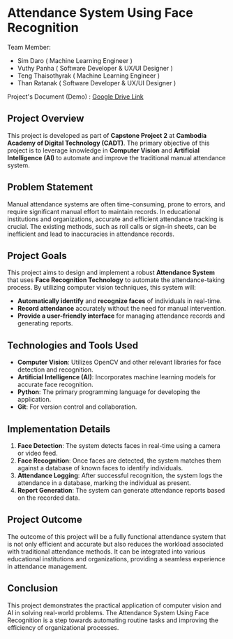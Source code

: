 # Attendance System Using Face Recognition
Team Member:
- Sim Daro ( Machine Learning Engineer )
- Vuthy Panha ( Software Developer & UX/UI Designer )
- Teng Thaisothyrak ( Machine Learning Engineer )
- Than Ratanak ( Software Developer & UX/UI Designer )

Project's Document (Demo) : [Google Drive Link](https://drive.google.com/drive/folders/1jRKjnytGBPqlul3HYHCjVkn-0rHuindW?usp=sharing)

## Project Overview

This project is developed as part of **Capstone Project 2** at **Cambodia Academy of Digital Technology (CADT)**. The primary objective of this project is to leverage knowledge in **Computer Vision** and **Artificial Intelligence (AI)** to automate and improve the traditional manual attendance system.

## Problem Statement

Manual attendance systems are often time-consuming, prone to errors, and require significant manual effort to maintain records. In educational institutions and organizations, accurate and efficient attendance tracking is crucial. The existing methods, such as roll calls or sign-in sheets, can be inefficient and lead to inaccuracies in attendance records.

## Project Goals

This project aims to design and implement a robust **Attendance System** that uses **Face Recognition Technology** to automate the attendance-taking process. By utilizing computer vision techniques, this system will:

- **Automatically identify** and **recognize faces** of individuals in real-time.
- **Record attendance** accurately without the need for manual intervention.
- **Provide a user-friendly interface** for managing attendance records and generating reports.

## Technologies and Tools Used

- **Computer Vision**: Utilizes OpenCV and other relevant libraries for face detection and recognition.
- **Artificial Intelligence (AI)**: Incorporates machine learning models for accurate face recognition.
- **Python**: The primary programming language for developing the application.
- **Git**: For version control and collaboration.

## Implementation Details

1. **Face Detection**: The system detects faces in real-time using a camera or video feed. 
2. **Face Recognition**: Once faces are detected, the system matches them against a database of known faces to identify individuals.
3. **Attendance Logging**: After successful recognition, the system logs the attendance in a database, marking the individual as present.
4. **Report Generation**: The system can generate attendance reports based on the recorded data.

## Project Outcome

The outcome of this project will be a fully functional attendance system that is not only efficient and accurate but also reduces the workload associated with traditional attendance methods. It can be integrated into various educational institutions and organizations, providing a seamless experience in attendance management.

## Conclusion

This project demonstrates the practical application of computer vision and AI in solving real-world problems. The Attendance System Using Face Recognition is a step towards automating routine tasks and improving the efficiency of organizational processes.
